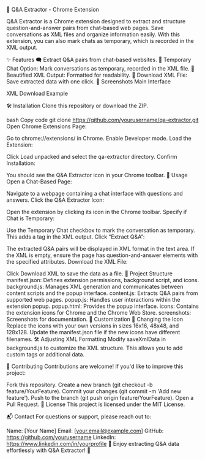 📄 Q&A Extractor - Chrome Extension

Q&A Extractor is a Chrome extension designed to extract and structure question-and-answer pairs from chat-based web pages. Save conversations as XML files and organize information easily. With this extension, you can also mark chats as temporary, which is recorded in the XML output.

✨ Features
🗨️ Extract Q&A pairs from chat-based websites.
📌 Temporary Chat Option: Mark conversations as temporary, recorded in the XML file.
📑 Beautified XML Output: Formatted for readability.
💾 Download XML File: Save extracted data with one click.
📸 Screenshots
Main Interface

XML Download Example

🛠️ Installation
Clone this repository or download the ZIP.

bash
Copy code
git clone https://github.com/yourusername/qa-extractor.git
Open Chrome Extensions Page:

Go to chrome://extensions/ in Chrome.
Enable Developer mode.
Load the Extension:

Click Load unpacked and select the qa-extractor directory.
Confirm Installation:

You should see the Q&A Extractor icon in your Chrome toolbar.
🚀 Usage
Open a Chat-Based Page:

Navigate to a webpage containing a chat interface with questions and answers.
Click the Q&A Extractor Icon:

Open the extension by clicking its icon in the Chrome toolbar.
Specify if Chat is Temporary:

Use the Temporary Chat checkbox to mark the conversation as temporary. This adds a <temporary> tag in the XML output.
Click “Extract Q&A”:

The extracted Q&A pairs will be displayed in XML format in the text area.
If the XML is empty, ensure the page has question-and-answer elements with the specified attributes.
Download the XML File:

Click Download XML to save the data as a file.
📂 Project Structure
manifest.json: Defines extension permissions, background script, and icons.
background.js: Manages XML generation and communicates between content scripts and the popup interface.
content.js: Extracts Q&A pairs from supported web pages.
popup.js: Handles user interactions within the extension popup.
popup.html: Provides the popup interface.
icons: Contains the extension icons for Chrome and the Chrome Web Store.
screenshots: Screenshots for documentation.
🔧 Customization
🔄 Changing the Icon
Replace the icons with your own versions in sizes 16x16, 48x48, and 128x128.
Update the manifest.json file if the new icons have different filenames.
🛠️ Adjusting XML Formatting
Modify saveXmlData in background.js to customize the XML structure. This allows you to add custom tags or additional data.

🤝 Contributing
Contributions are welcome! If you'd like to improve this project:

Fork this repository.
Create a new branch (git checkout -b feature/YourFeature).
Commit your changes (git commit -m 'Add new feature').
Push to the branch (git push origin feature/YourFeature).
Open a Pull Request.
📜 License
This project is licensed under the MIT License.

📬 Contact
For questions or support, please reach out to:

Name: [Your Name]
Email: [your.email@example.com]
GitHub: https://github.com/yourusername
LinkedIn: https://www.linkedin.com/in/yourprofile
🥂 Enjoy extracting Q&A data effortlessly with Q&A Extractor! 🎉
